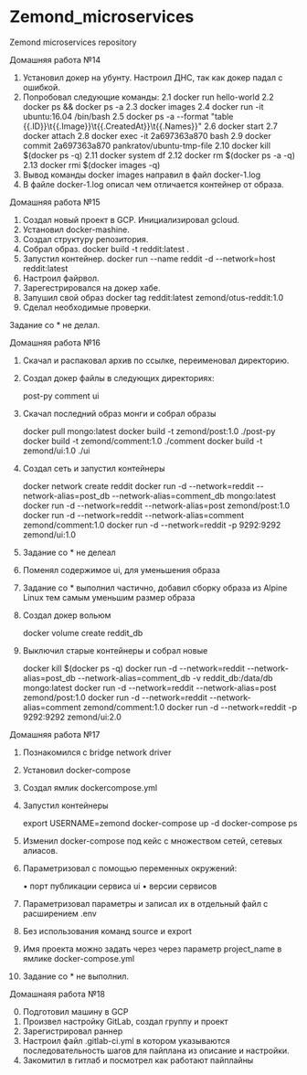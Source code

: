 # Zemond_microservices
Zemond microservices repository

Домашняя работа №14

1. Установил докер на убунту. Настроил ДНС, так как докер падал с ошибкой.
2. Попробовал следующие команды:
	2.1 docker run hello-world
	2.2 docker ps && docker ps -a
	2.3 docker images
	2.4 docker run -it ubuntu:16.04 /bin/bash
	2.5 docker ps -a --format "table {{.ID}}\t{{.Image}}\t{{.CreatedAt}}\t{{.Names}}" 
	2.6 docker start
	2.7 docker attach
	2.8 docker exec -it 2a697363a870 bash
	2.9 docker commit 2a697363a870 pankratov/ubuntu-tmp-file
	2.10 docker kill $(docker ps -q)
	2.11 docker system df
	2.12 docker rm $(docker ps -a -q)
	2.13 docker rmi $(docker images -q)
3. Вывод команды docker images направил в файл docker-1.log
4. В файле docker-1.log описал чем отличается контейнер от образа. 

Домашняя работа №15

1. Создал новый проект в GCP. Инициализировал gcloud.
2. Установил docker-mashine.
3. Создал структуру репозитория.
4. Собрал образ. 
	docker build -t reddit:latest .
5. Запустил контейнер.
	docker run --name reddit -d --network=host reddit:latest
6. Настроил файрвол.
7. Зарегестрировался на докер хабе.
8. Запушил свой образ
	 docker tag reddit:latest zemond/otus-reddit:1.0
9. Сделал необходимые проверки.

Задание со * не делал. 

Домашняя работа №16

1. Скачал и распаковал архив по ссылке, переименовал директорию.
2. Создал докер файлы в следующих директориях:
	
	post-py
	comment
	ui

3. Скачал последний образ монги и собрал образы

	docker pull mongo:latest
	docker build -t zemond/post:1.0 ./post-py
	docker build -t zemond/comment:1.0 ./comment
	docker build -t zemond/ui:1.0 ./ui

4. Создал сеть и запустил контейнеры

	docker network create reddit
	docker run -d --network=reddit --network-alias=post_db --network-alias=comment_db mongo:latest
	docker run -d --network=reddit --network-alias=post zemond/post:1.0
	docker run -d --network=reddit --network-alias=comment zemond/comment:1.0
	docker run -d --network=reddit -p 9292:9292 zemond/ui:1.0

5. Задание со * не делеал
6. Поменял содержимое ui, для уменьшения образа
7. Задание со * выполнил частично, добавил сборку образа из Alpine Linux тем самым уменьшим размер образа
8. Создал докер вольюм

	docker volume create reddit_db

9. Выключил старые контейнеры и собрал новые

	docker kill $(docker ps -q)
	docker run -d --network=reddit --network-alias=post_db --network-alias=comment_db -v reddit_db:/data/db mongo:latest
	docker run -d --network=reddit --network-alias=post zemond/post:1.0
	docker run -d --network=reddit --network-alias=comment zemond/comment:1.0
	docker run -d --network=reddit -p 9292:9292 zemond/ui:2.0

Домашняя работа №17

1. Познакомился с bridge network driver
2. Установил docker-compose
3. Создал ямлик dockercompose.yml
4. Запустил контейнеры

	export USERNAME=zemond
	docker-compose up -d 
	docker-compose ps

5. Изменил docker-compose под кейс с множеством сетей, сетевых алиасов.
6. Параметризовал с помощью переменных окружений:

	• порт публикации сервиса ui
	• версии сервисов

7. Параметризовал параметры и записал их в отдельный файл c расширением .env
8. Без использования команд source и export

9. Имя проекта можно задать через через параметр project_name в ямлике docker-compose.yml
10. Задание со * не выполнил.

Домашнаяя работа №18

0. Подготовил машину в GCP
1. Произвел настройку GitLab, создал группу и проект
2. Зарегистрировал раннер
3. Настроил файл .gitlab-ci.yml в котором указываются последовательность шагов для пайплана из описание и настройки.
4. Закомитил в гитлаб и посмотрел как работают пайплайны
